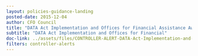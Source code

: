 ```yaml
---
layout: policies-guidance-landing 
posted-date: 2015-12-04
author: CFO Council
title: "DATA Act Implementation and Offices for Financial Assistance Awards"
subtitle: "DATA Act Implementation and Offices for Financial"
doc-link: ../assets/files/CONTROLLER-ALERT-DATA-Act-Implementation-and-Offices-for-Financial-Assistance.pdf
filters: controller-alerts
---
```

